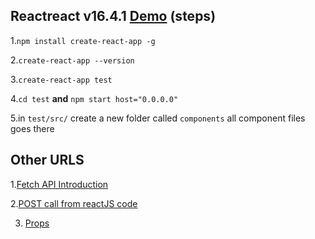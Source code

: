 ## Reactreact v16.4.1 [Demo](https://youtu.be/204C9yNeOYI?list=PLSyUPj8sThnE1bR187q1rb7nBsHsKlQcN) (steps)

1.`npm install create-react-app -g`

2.`create-react-app --version`

3.`create-react-app test`

4.`cd test` **and** `npm start host="0.0.0.0"`

5.in `test/src/` create a new folder called `components` all component files goes there


## Other URLS

1.[Fetch API Introduction](https://www.youtube.com/watch?v=Oive66jrwBs)

2.[POST call from reactJS code](https://stackoverflow.com/questions/38510640/how-to-make-a-rest-post-call-from-reactjs-code)

3. [Props](https://codeburst.io/a-quick-intro-to-reacts-props-children-cb3d2fce4891)